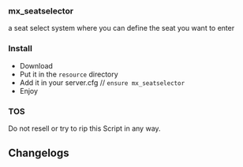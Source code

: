 ### mx_seatselector

a seat select system where you can define the seat you want to enter 


### Install
- Download
- Put it in the `resource` directory
- Add it in your server.cfg // `ensure mx_seatselector`
- Enjoy

### TOS

Do not resell or try to rip this Script in any way.


## Changelogs

